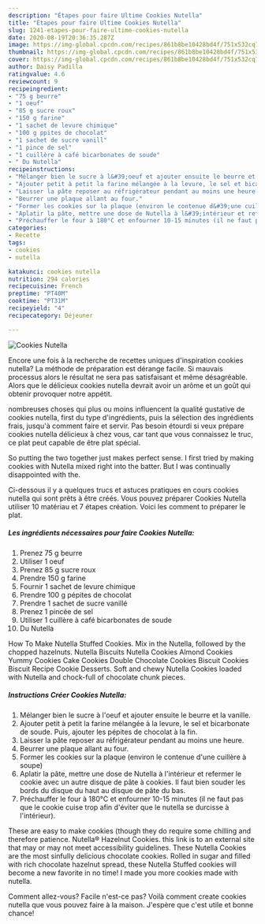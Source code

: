 ```yaml
---
description: "Étapes pour faire Ultime Cookies Nutella"
title: "Étapes pour faire Ultime Cookies Nutella"
slug: 1241-etapes-pour-faire-ultime-cookies-nutella
date: 2020-08-19T20:36:35.287Z
image: https://img-global.cpcdn.com/recipes/861b8be10428bd4f/751x532cq70/cookies-nutella-photo-principale-de-la-recette.jpg
thumbnail: https://img-global.cpcdn.com/recipes/861b8be10428bd4f/751x532cq70/cookies-nutella-photo-principale-de-la-recette.jpg
cover: https://img-global.cpcdn.com/recipes/861b8be10428bd4f/751x532cq70/cookies-nutella-photo-principale-de-la-recette.jpg
author: Daisy Padilla
ratingvalue: 4.6
reviewcount: 9
recipeingredient:
- "75 g beurre"
- "1 oeuf"
- "85 g sucre roux"
- "150 g farine"
- "1 sachet de levure chimique"
- "100 g ppites de chocolat"
- "1 sachet de sucre vanill"
- "1 pince de sel"
- "1 cuillère à café bicarbonates de soude"
- " Du Nutella"
recipeinstructions:
- "Mélanger bien le sucre à l&#39;oeuf et ajouter ensuite le beurre et la vanille."
- "Ajouter petit à petit la farine mélangée à la levure, le sel et bicarbonate de soude. Puis, ajouter les pépites de chocolat à la fin."
- "Laisser la pâte reposer au réfrigérateur pendant au moins une heure."
- "Beurrer une plaque allant au four."
- "Former les cookies sur la plaque (environ le contenue d&#39;une cuillère à soupe)"
- "Aplatir la pâte, mettre une dose de Nutella à l&#39;intérieur et refermer le cookie avec un autre disque de pâte à cookies. Il faut bien souder les bords du disque du haut au disque de pâte du bas."
- "Préchauffer le four à 180°C et enfourner 10-15 minutes (il ne faut pas que le cookie cuise trop afin d&#39;éviter que le nutella se durcisse à l&#39;intérieur)."
categories:
- Recette
tags:
- cookies
- nutella

katakunci: cookies nutella 
nutrition: 294 calories
recipecuisine: French
preptime: "PT40M"
cooktime: "PT31M"
recipeyield: "4"
recipecategory: Déjeuner

---
```



![Cookies Nutella](https://img-global.cpcdn.com/recipes/861b8be10428bd4f/751x532cq70/cookies-nutella-photo-principale-de-la-recette.jpg)

Encore une fois à la recherche de recettes uniques d'inspiration cookies nutella? La méthode de préparation est dérange facile. Si mauvais processus alors le résultat ne sera pas satisfaisant et même désagréable. Alors que le délicieux cookies nutella devrait avoir un arôme et un goût qui obtenir provoquer notre appétit.

nombreuses choses qui plus ou moins influencent la qualité gustative de cookies nutella, first du type d'ingrédients, puis la sélection des ingrédients frais, jusqu'à comment faire et servir. Pas besoin étourdi si veux prépare cookies nutella délicieux à chez vous, car tant que vous connaissez le truc, ce plat peut capable de être plat spécial.

So putting the two together just makes perfect sense. I first tried by making cookies with Nutella mixed right into the batter. But I was continually disappointed with the.


Ci-dessous il y a quelques trucs et astuces pratiques en cours cookies nutella qui sont prêts à être créés. Vous pouvez préparer Cookies Nutella utiliser 10 matériau et 7 étapes création. Voici les comment to préparer le plat.

<!--inarticleads1-->

##### Les ingrédients nécessaires pour faire Cookies Nutella:

1. Prenez 75 g beurre
1. Utiliser 1 oeuf
1. Prenez 85 g sucre roux
1. Prendre 150 g farine
1. Fournir 1 sachet de levure chimique
1. Prendre 100 g pépites de chocolat
1. Prendre 1 sachet de sucre vanillé
1. Prenez 1 pincée de sel
1. Utiliser 1 cuillère à café bicarbonates de soude
1.   Du Nutella


How To Make Nutella Stuffed Cookies. Mix in the Nutella, followed by the chopped hazelnuts. Nutella Biscuits Nutella Cookies Almond Cookies Yummy Cookies Cake Cookies Double Chocolate Cookies Biscuit Cookies Biscuit Recipe Cookie Desserts. Soft and chewy Nutella Cookies loaded with Nutella and chock-full of chocolate chunk pieces. 

<!--inarticleads2-->

##### Instructions Créer Cookies Nutella:

1. Mélanger bien le sucre à l&#39;oeuf et ajouter ensuite le beurre et la vanille.
1. Ajouter petit à petit la farine mélangée à la levure, le sel et bicarbonate de soude. Puis, ajouter les pépites de chocolat à la fin.
1. Laisser la pâte reposer au réfrigérateur pendant au moins une heure.
1. Beurrer une plaque allant au four.
1. Former les cookies sur la plaque (environ le contenue d&#39;une cuillère à soupe)
1. Aplatir la pâte, mettre une dose de Nutella à l&#39;intérieur et refermer le cookie avec un autre disque de pâte à cookies. Il faut bien souder les bords du disque du haut au disque de pâte du bas.
1. Préchauffer le four à 180°C et enfourner 10-15 minutes (il ne faut pas que le cookie cuise trop afin d&#39;éviter que le nutella se durcisse à l&#39;intérieur).


These are easy to make cookies (though they do require some chilling and therefore patience. Nutella® Hazelnut Cookies. this link is to an external site that may or may not meet accessibility guidelines. These Nutella Cookies are the most sinfully delicious chocolate cookies. Rolled in sugar and filled with rich chocolate hazelnut spread, these Nutella Stuffed cookies will become a new favorite in no time! I made you more cookies made with nutella. 


Comment allez-vous? Facile n'est-ce pas? Voilà comment create cookies nutella que vous pouvez faire à la maison. J'espère que c'est utile et bonne chance!
